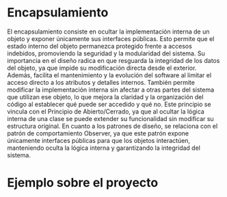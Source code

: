 # Encapsulamiento

El encapsulamiento consiste en ocultar la implementación interna de un objeto y exponer únicamente sus interfaces públicas. Esto permite que el estado interno del objeto permanezca protegido frente a accesos indebidos, promoviendo la seguridad y la modularidad del sistema.
Su importancia en el diseño radica en que resguarda la integridad de los datos del objeto, ya que impide su modificación directa desde el exterior. Además, facilita el mantenimiento y la evolución del software al limitar el acceso directo a los atributos y detalles internos. También permite modificar la implementación interna sin afectar a otras partes del sistema que utilizan ese objeto, lo que mejora la claridad y la organización del código al establecer qué puede ser accedido y qué no.
Este principio se vincula con el Principio de Abierto/Cerrado, ya que al ocultar la lógica interna de una clase se puede extender su funcionalidad sin modificar su estructura original. En cuanto a los patrones de diseño, se relaciona con el patrón de comportamiento Observer, ya que este patrón expone únicamente interfaces públicas para que los objetos interactúen, manteniendo oculta la lógica interna y garantizando la integridad del sistema.


# Ejemplo sobre el proyecto 

